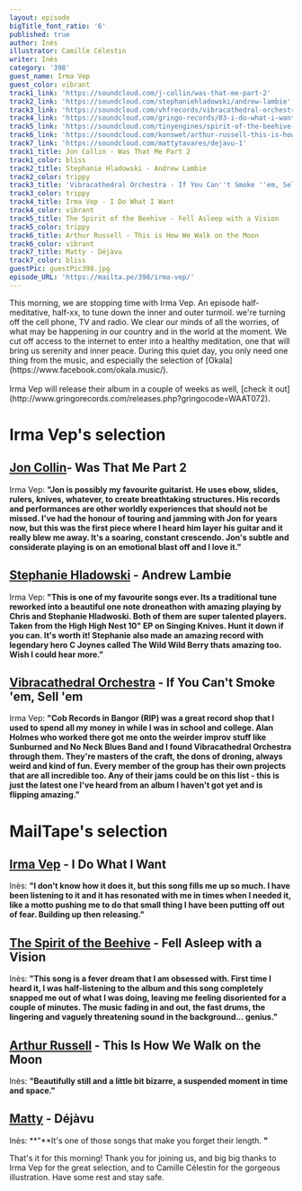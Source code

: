 ```yaml
---
layout: episode
bigTitle_font_ratio: '6'
published: true
author: Inès
illustrator: Camille Célestin
writer: Inès
category: '398'
guest_name: Irma Vep
guest_color: vibrant
track1_link: 'https://soundcloud.com/j-collin/was-that-me-part-2'
track2_link: 'https://soundcloud.com/stephaniehladowski/andrew-lambie'
track3_link: 'https://soundcloud.com/vhfrecords/vibracathedral-orchestra-if'
track4_link: 'https://soundcloud.com/gringo-records/03-i-do-what-i-want-1644-mstr2'
track5_link: 'https://soundcloud.com/tinyengines/spirit-of-the-beehive-fell'
track6_link: 'https://soundcloud.com/konswet/arthur-russell-this-is-how-we'
track7_link: 'https://soundcloud.com/mattytavares/dejavu-1'
track1_title: Jon Collin - Was That Me Part 2
track1_color: bliss
track2_title: Stephanie Hladowski - Andrew Lambie
track2_color: trippy
track3_title: 'Vibracathedral Orchestra - If You Can''t Smoke ''em, Sell ''em'
track3_color: trippy
track4_title: Irma Vep - I Do What I Want
track4_color: vibrant
track5_title: The Spirit of the Beehive - Fell Asleep with a Vision
track5_color: trippy
track6_title: Arthur Russell - This is How We Walk on the Moon
track6_color: vibrant
track7_title: Matty - Déjàvu
track7_color: bliss
guestPic: guestPic398.jpg
episode_URL: 'https://mailta.pe/398/irma-vep/'
---
```


<p id="introduction">This morning, we are stopping time with Irma Vep. An episode half-meditative, half-xx, to tune down the inner and outer turmoil. 
  we're turning off the cell phone, TV and radio. We clear our minds of all the worries, of what may be happening in our country and in the world at the moment. We cut off access to the internet to enter into a healthy meditation, one that will bring us serenity and inner peace. During this quiet day, you only need one thing from the music, and especially the selection of [Okala](https://www.facebook.com/okala.music/).
<br><br>
Irma Vep will release their album in a couple of weeks as well, [check it out](http://www.gringorecords.com/releases.php?gringocode=WAAT072). 
</p>


# Irma Vep's selection

##  [Jon Collin](https://joncollin.bandcamp.com/)- Was That Me Part 2
Irma Vep: **"**Jon is possibly my favourite guitarist. He uses ebow, slides, rulers, knives, whatever, to create breathtaking structures. His records and performances are other worldly experiences that should not be missed. I've had the honour of touring and jamming with Jon for years now, but this was the first piece where I heard him layer his guitar and it really blew me away. It's a soaring, constant crescendo. Jon's subtle and considerate playing is on an emotional blast off and I love it.**"**

##  [Stephanie Hladowski](https://soundcloud.com/stephaniehladowski) - Andrew Lambie
Irma Vep: **"**This is one of my favourite songs ever. Its a traditional tune reworked into a beautiful one note droneathon with amazing playing by Chris and Stephanie Hladwoski. Both of them are super talented players. Taken from the High High Nest 10" EP on Singing Knives. Hunt it down if you can. It's worth it! Stephanie also made an amazing record with legendary hero C Joynes called The Wild Wild Berry thats amazing too. Wish I could hear more.**"**

## [Vibracathedral Orchestra](https://vibracathedralorchestra.bandcamp.com/) - If You Can't Smoke 'em, Sell 'em
Irma Vep: **"**Cob Records in Bangor (RIP) was a great record shop that I used to spend all my money in while I was in school and college. Alan Holmes who worked there got me onto the weirder improv stuff like Sunburned and No Neck Blues Band and I found Vibracathedral Orchestra through them. They're masters of the craft, the dons of droning, always weird and kind of fun. Every member of the group has their own projects that are all incredible too. Any of their jams could be on this list - this is just the latest one I've heard from an album I haven't got yet and is flipping amazing.**"**


# MailTape's selection

## [Irma Vep](https://irmavepirmavep.bandcamp.com/) - I Do What I Want
Inès: **"**I don't know how it does it, but this song fills me up so much. I have been listening to it and it has resonated with me in times when I needed it, like a motto pushing me to do that small thing I have been putting off out of fear. Building up then releasing.**"**

## [The Spirit of the Beehive](https://www.facebook.com/thespiritofthebeehive/) - Fell Asleep with a Vision
Inès: **"**This song is a fever dream that I am obsessed with. First time I heard it, I was half-listening to the album and this song completely snapped me out of what I was doing, leaving me feeling disoriented for a couple of minutes. The music fading in and out, the fast drums, the lingering and vaguely threatening sound in the background… genius.**"**

## [Arthur Russell](https://www.thegardenvadavada.com/) - This Is How We Walk on the Moon
Inès: **"**Beautifully still and a little bit bizarre, a suspended moment in time and space.**"**

## [Matty](https://soundcloud.com/mattytavares) - Déjàvu
Inès: **"**It's one of those songs that make you forget their length. **"**


<p id="outroduction">That's it for this morning! Thank you for joining us, and big big thanks to Irma Vep for the great selection, and to Camille Célestin for the gorgeous illustration. Have some rest and stay safe.</p>
